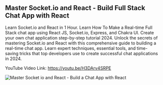 ## Master Socket.io and React - Build Full Stack Chat App with React
Learn Socket.io and React in 1 Hour. Learn How To Make a Real-time Full Stack chat app using React JS, Socket.io, Express, and Chakra UI. Create your own chat application step-by-step tutorial 2024. Unlock the secrets of mastering Socket.io and React with this comprehensive guide to building a real-time chat app. Learn expert techniques, essential tools, and time-saving tricks that top developers use to create successful chat applications in 2024. 

YouTube Video Link: https://youtu.be/H3DArv4SRPE

![Master Socket io and React - Build a Chat App with React](https://github.com/user-attachments/assets/4685a133-68a2-4f9a-9dca-2c1d06a6b5e3)
